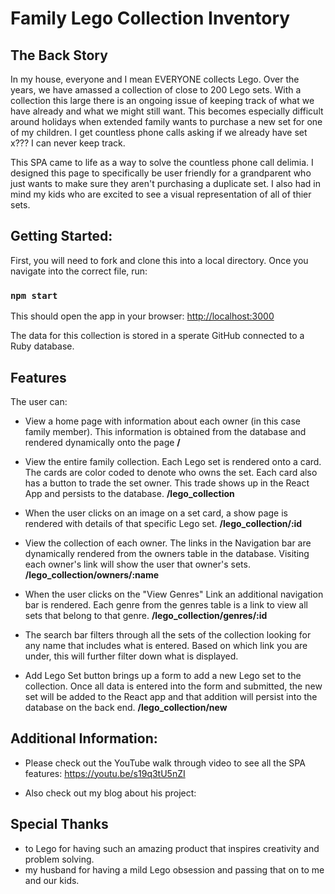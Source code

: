 # Family Lego Collection Inventory

## The Back Story

In my house, everyone and I mean EVERYONE collects Lego. Over the years, we have amassed a collection of close to 200 Lego sets. With a collection this large there is an ongoing issue of keeping track of what we have already and what we might still want. This becomes especially difficult around holidays when extended family wants to purchase a new set for one of my children. I get countless phone calls asking if we already have set x??? I can never keep track. 

This SPA came to life as a way to solve the countless phone call delimia. I designed this page to specifically be user friendly for a grandparent who just wants to make sure they aren't purchasing a duplicate set. I also had in mind my kids who are excited to see a visual representation of all of thier sets. 

## Getting Started:
First, you will need to fork and clone this into a local directory. Once you navigate into the correct file, run:

### `npm start`
This should open the app in your browser: 
[http://localhost:3000](http://localhost:3000)

The data for this collection is stored in a sperate GitHub connected to a Ruby database. 

## Features
The user can:

* View a home page with information about each owner (in this case family member). This information is obtained from the database and rendered dynamically onto the page **/**

* View the entire family collection. Each Lego set is rendered onto a card. The cards are color coded to denote who owns the set. Each card also has a button to trade the set owner. This trade shows up in the React App and persists to the database. **/lego_collection**

* When the user clicks on an image on a set card, a show page is rendered with details of that specific Lego set. **/lego_collection/:id**

* View the collection of each owner. The links in the Navigation bar are dynamically rendered from the owners table in the database. Visiting each owner's link will show the user that owner's sets. **/lego_collection/owners/:name**

* When the user clicks on the "View Genres" Link an additional navigation bar is rendered. Each genre from the genres table is a link to view all sets that belong to that genre. **/lego_collection/genres/:id**

* The search bar filters through all the sets of the collection looking for any name that includes what is entered. Based on which link you are under, this will further filter down what is displayed. 

*  Add Lego Set button brings up a form to add a new Lego set to the collection. Once all data is entered into the form and submitted, the new set will be added to the React app and that addition will persist into the database on the back end. **/lego_collection/new**

## Additional Information:

* Please check out the YouTube walk through video to see all the SPA features: https://youtu.be/s19q3tU5nZI

* Also check out my blog about his project: 



## Special Thanks

* to Lego for having such an amazing product that inspires creativity and problem solving.
* my husband for having a mild Lego obsession and passing that on to me and our kids. 